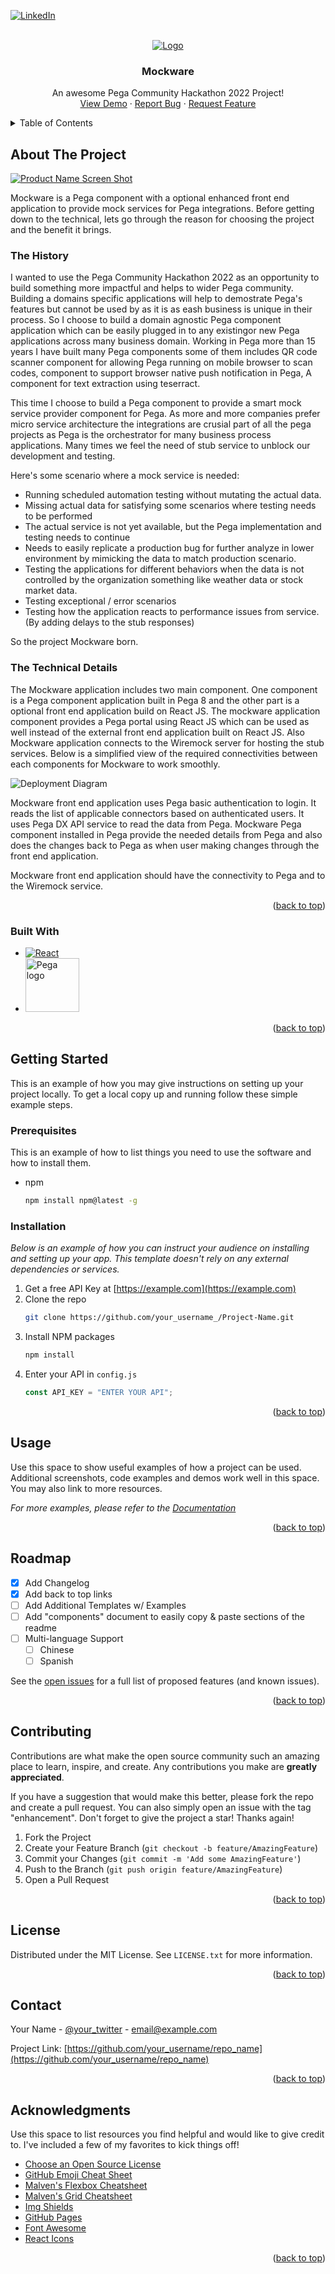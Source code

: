 <a name="readme-top"></a>

[![LinkedIn][linkedin-shield]][linkedin-url]

<!-- PROJECT LOGO -->
<br />
<div align="center">
  <a href="https://github.com/msnisha/mockware">
    <img src="images/logo.png" alt="Logo" >
  </a>

  <h3 align="center">Mockware</h3>

  <p align="center">
    An awesome Pega Community Hackathon 2022 Project!
    <br />
    <a href="https://demo.mockware.xyz">View Demo</a>
    ·
    <a href="https://github.com/msnisha/mockware/issues">Report Bug</a>
    ·
    <a href="https://github.com/msnisha/mockware/issues">Request Feature</a>
  </p>
</div>

<!-- TABLE OF CONTENTS -->
<details>
  <summary>Table of Contents</summary>
  <ol>
    <li>
      <a href="#about-the-project">About The Project</a>
      <ul>
        <li><a href="#built-with">The History</a></li>
        <li><a href="#built-with">The Technical Details</a></li>
        <li><a href="#built-with">Built With</a></li>
      </ul>
    </li>
    <li>
      <a href="#getting-started">Getting Started</a>
      <ul>
        <li><a href="#prerequisites">Prerequisites</a></li>
        <li><a href="#installation">Installation</a></li>
        <li><a href="#installation">Configurations</a></li>
      </ul>
    </li>
    <li><a href="#usage">Usage</a></li>
    <li><a href="#roadmap">Roadmap</a></li>
    <li><a href="#contact">Contact</a></li>
    <li><a href="#acknowledgments">Acknowledgments</a></li>
  </ol>
</details>

<!-- ABOUT THE PROJECT -->

## About The Project

[![Product Name Screen Shot][product-screenshot]](https://demo.mockware.xyz)

Mockware is a Pega component with a optional enhanced front end application to provide mock services for Pega integrations. Before getting down to the technical, lets go through the reason for choosing the project and the benefit it brings.

### The History

I wanted to use the Pega Community Hackathon 2022 as an opportunity to build something more impactful and helps to wider Pega community.
Building a domains specific applications will help to demostrate Pega's features but cannot be used by as it is as eash business is unique in their process. So I choose to build a domain agnostic Pega component application which can be easily plugged in to any existingor new Pega applications across many business domain. Working in Pega more than 15 years I have built many Pega components some of them includes QR code scanner component for allowing Pega running on mobile browser to scan codes, component to support browser native push notification in Pega, A component for text extraction using teserract.

This time I choose to build a Pega component to provide a smart mock service provider component for Pega. As more and more companies prefer micro service architecture the integrations are crusial part of all the pega projects as Pega is the orchestrator for many business process applications. Many times we feel the need of stub service to unblock our development and testing.

Here's some scenario where a mock service is needed:

- Running scheduled automation testing without mutating the actual data.
- Missing actual data for satisfying some scenarios where testing needs to be performed
- The actual service is not yet available, but the Pega implementation and testing needs to continue
- Needs to easily replicate a production bug for further analyze in lower environment by mimicking the data to match production scenario.
- Testing the applications for different behaviors when the data is not controlled by the organization something like weather data or stock market data.
- Testing exceptional / error scenarios
- Testing how the application reacts to performance issues from service. (By adding delays to the stub responses)

So the project Mockware born.

### The Technical Details

The Mockware application includes two main component. One component is a Pega component application built in Pega 8 and the other part is a optional front end application build on React JS. The mockware application component provides a Pega portal using React JS which can be used as well instead of the external front end application built on React JS. Also Mockware application connects to the Wiremock server for hosting the stub services. Below is a simplified view of the required connectivities between each components for Mockware to work smoothly.

![Deployment Diagram][diagram-deployment]

Mockware front end application uses Pega basic authentication to login. It reads the list of applicable connectors based on authenticated users. It uses Pega DX API service to read the data from Pega. Mockware Pega component installed in Pega provide the needed details from Pega and also does the changes back to Pega as when user making changes through the front end application.

Mockware front end application should have the connectivity to Pega and to the Wiremock service.

<p align="right">(<a href="#readme-top">back to top</a>)</p>

### Built With

- [![React][react.js]][react-url]
- <img src="https://www.pega.com/themes/custom/pegawww_theme/images/pega-logo.svg" width="86" title="Pega logo" />

<p align="right">(<a href="#readme-top">back to top</a>)</p>

<!-- GETTING STARTED -->

## Getting Started

This is an example of how you may give instructions on setting up your project locally.
To get a local copy up and running follow these simple example steps.

### Prerequisites

This is an example of how to list things you need to use the software and how to install them.

- npm
  ```sh
  npm install npm@latest -g
  ```

### Installation

_Below is an example of how you can instruct your audience on installing and setting up your app. This template doesn't rely on any external dependencies or services._

1. Get a free API Key at [https://example.com](https://example.com)
2. Clone the repo
   ```sh
   git clone https://github.com/your_username_/Project-Name.git
   ```
3. Install NPM packages
   ```sh
   npm install
   ```
4. Enter your API in `config.js`
   ```js
   const API_KEY = "ENTER YOUR API";
   ```

<p align="right">(<a href="#readme-top">back to top</a>)</p>

<!-- USAGE EXAMPLES -->

## Usage

Use this space to show useful examples of how a project can be used. Additional screenshots, code examples and demos work well in this space. You may also link to more resources.

_For more examples, please refer to the [Documentation](https://example.com)_

<p align="right">(<a href="#readme-top">back to top</a>)</p>

<!-- ROADMAP -->

## Roadmap

- [x] Add Changelog
- [x] Add back to top links
- [ ] Add Additional Templates w/ Examples
- [ ] Add "components" document to easily copy & paste sections of the readme
- [ ] Multi-language Support
  - [ ] Chinese
  - [ ] Spanish

See the [open issues](https://github.com/othneildrew/Best-README-Template/issues) for a full list of proposed features (and known issues).

<p align="right">(<a href="#readme-top">back to top</a>)</p>

<!-- CONTRIBUTING -->

## Contributing

Contributions are what make the open source community such an amazing place to learn, inspire, and create. Any contributions you make are **greatly appreciated**.

If you have a suggestion that would make this better, please fork the repo and create a pull request. You can also simply open an issue with the tag "enhancement".
Don't forget to give the project a star! Thanks again!

1. Fork the Project
2. Create your Feature Branch (`git checkout -b feature/AmazingFeature`)
3. Commit your Changes (`git commit -m 'Add some AmazingFeature'`)
4. Push to the Branch (`git push origin feature/AmazingFeature`)
5. Open a Pull Request

<p align="right">(<a href="#readme-top">back to top</a>)</p>

<!-- LICENSE -->

## License

Distributed under the MIT License. See `LICENSE.txt` for more information.

<p align="right">(<a href="#readme-top">back to top</a>)</p>

<!-- CONTACT -->

## Contact

Your Name - [@your_twitter](https://twitter.com/your_username) - email@example.com

Project Link: [https://github.com/your_username/repo_name](https://github.com/your_username/repo_name)

<p align="right">(<a href="#readme-top">back to top</a>)</p>

<!-- ACKNOWLEDGMENTS -->

## Acknowledgments

Use this space to list resources you find helpful and would like to give credit to. I've included a few of my favorites to kick things off!

- [Choose an Open Source License](https://choosealicense.com)
- [GitHub Emoji Cheat Sheet](https://www.webpagefx.com/tools/emoji-cheat-sheet)
- [Malven's Flexbox Cheatsheet](https://flexbox.malven.co/)
- [Malven's Grid Cheatsheet](https://grid.malven.co/)
- [Img Shields](https://shields.io)
- [GitHub Pages](https://pages.github.com)
- [Font Awesome](https://fontawesome.com)
- [React Icons](https://react-icons.github.io/react-icons/search)

<p align="right">(<a href="#readme-top">back to top</a>)</p>

<!-- MARKDOWN LINKS & IMAGES -->
<!-- https://www.markdownguide.org/basic-syntax/#reference-style-links -->

[linkedin-shield]: https://img.shields.io/badge/-LinkedIn-black.svg?style=for-the-badge&logo=linkedin&colorB=555
[linkedin-url]: https://www.linkedin.com/in/msnisha/
[product-screenshot]: images/screenshot.png
[diagram-deployment]: images/deployment-diagram.jpg.jpg
[react.js]: https://img.shields.io/badge/React-20232A?style=for-the-badge&logo=react&logoColor=61DAFB
[react-url]: https://reactjs.org/
[pega-url]: https://pega.com/
